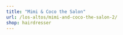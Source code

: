 ```yaml
---
title: "Mimi & Coco the Salon"
url: /los-altos/mimi-and-coco-the-salon-2/
shop: hairdresser
---
```

